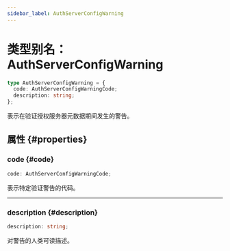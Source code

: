```yaml
---
sidebar_label: AuthServerConfigWarning
---
```


# 类型别名：AuthServerConfigWarning

```ts
type AuthServerConfigWarning = {
  code: AuthServerConfigWarningCode;
  description: string;
};
```

表示在验证授权服务器元数据期间发生的警告。

## 属性 {#properties}

### code {#code}

```ts
code: AuthServerConfigWarningCode;
```

表示特定验证警告的代码。

***

### description {#description}

```ts
description: string;
```

对警告的人类可读描述。
